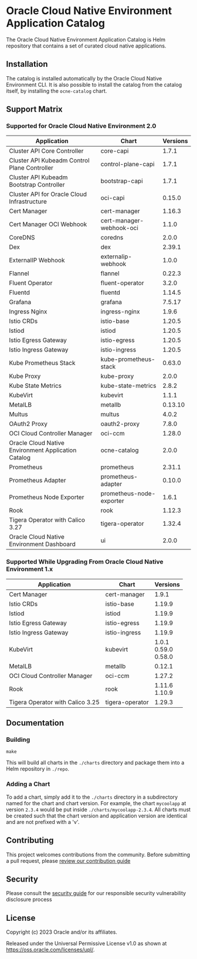 # Oracle Cloud Native Environment Application Catalog

The Oracle Cloud Native Environment Application Catalog is Helm repository
that contains a set of curated cloud native applications.

## Installation

The catalog is installed automatically by the Oracle Cloud Native Environment
CLI.  It is also possible to install the catalog from the catalog itself, by
installing the `ocne-catalog` chart.

## Support Matrix

### Supported for Oracle Cloud Native Environment 2.0

| Application                                         | Chart                    | Versions |
|-----------------------------------------------------|--------------------------|----------|
| Cluster API Core Controller                         | core-capi                | 1.7.1    |
| Cluster API Kubeadm Control Plane Controller        | control-plane-capi       | 1.7.1    |
| Cluster API Kubeadm Bootstrap Controller            | bootstrap-capi           | 1.7.1    |
| Cluster API for Oracle Cloud Infrastructure         | oci-capi                 | 0.15.0   |
| Cert Manager                                        | cert-manager             | 1.16.3   |
| Cert Manager OCI Webhook                            | cert-manager-webhook-oci | 1.1.0    |
| CoreDNS                                             | coredns                  | 2.0.0    |
| Dex                                                 | dex                      | 2.39.1   |
| ExternalIP Webhook                                  | externalip-webhook       | 1.0.0    |
| Flannel                                             | flannel                  | 0.22.3   |
| Fluent Operator                                     | fluent-operator          | 3.2.0    |
| Fluentd                                             | fluentd                  | 1.14.5   |
| Grafana                                             | grafana                  | 7.5.17   |
| Ingress Nginx                                       | ingress-nginx            | 1.9.6    |
| Istio CRDs                                          | istio-base               | 1.20.5   |
| Istiod                                              | istiod                   | 1.20.5   |
| Istio Egress Gateway                                | istio-egress             | 1.20.5   |
| Istio Ingress Gateway                               | istio-ingress            | 1.20.5   |
| Kube Prometheus Stack                               | kube-prometheus-stack    | 0.63.0   |
| Kube Proxy                                          | kube-proxy               | 2.0.0    |
| Kube State Metrics                                  | kube-state-metrics       | 2.8.2    |
| KubeVirt                                            | kubevirt                 | 1.1.1    |
| MetalLB                                             | metallb                  | 0.13.10  |
| Multus                                              | multus                   | 4.0.2    |
| OAuth2 Proxy                                        | oauth2-proxy             | 7.8.0    |
| OCI Cloud Controller Manager                        | oci-ccm                  | 1.28.0   |
| Oracle Cloud Native Environment Application Catalog | ocne-catalog             | 2.0.0    |
| Prometheus                                          | prometheus               | 2.31.1   |
| Prometheus Adapter                                  | prometheus-adapter       | 0.10.0   |
| Prometheus Node Exporter                            | prometheus-node-exporter | 1.6.1    |
| Rook                                                | rook                     | 1.12.3   |
| Tigera Operator with Calico 3.27                    | tigera-operator          | 1.32.4   |
| Oracle Cloud Native Environment Dashboard           | ui                       | 2.0.0    |

### Supported While Upgrading From Oracle Cloud Native Environment 1.x

| Application | Chart | Versions |
|-------------|-------|----------|
| Cert Manager | cert-manager | 1.9.1 |
| Istio CRDs | istio-base | 1.19.9 |
| Istiod | istiod | 1.19.9 |
| Istio Egress Gateway | istio-egress | 1.19.9 |
| Istio Ingress Gateway | istio-ingress | 1.19.9 |
| KubeVirt | kubevirt | 1.0.1<br>0.59.0<br>0.58.0 |
| MetalLB | metallb | 0.12.1 |
| OCI Cloud Controller Manager | oci-ccm | 1.27.2 |
| Rook | rook | 1.11.6<br>1.10.9 |
| Tigera Operator with Calico 3.25 | tigera-operator | 1.29.3 |

## Documentation

### Building

```
make
```

This will build all charts in the `./charts` directory and package them into
a Helm repository in `./repo`.

### Adding a Chart

To add a chart, simply add it to the `./charts` directory in a subdirectory
named for the chart and chart version.  For example, the chart `mycoolapp` at
version `2.3.4` would be put inside `./charts/mycoolapp-2.3.4`.  All charts
must be created such that the chart version and application version are
identical and are not prefixed with a 'v'.

## Contributing


This project welcomes contributions from the community. Before submitting a pull request, please [review our contribution guide](./CONTRIBUTING.md)

## Security

Please consult the [security guide](./SECURITY.md) for our responsible security vulnerability disclosure process

## License

Copyright (c) 2023 Oracle and/or its affiliates.

Released under the Universal Permissive License v1.0 as shown at
<https://oss.oracle.com/licenses/upl/>.
